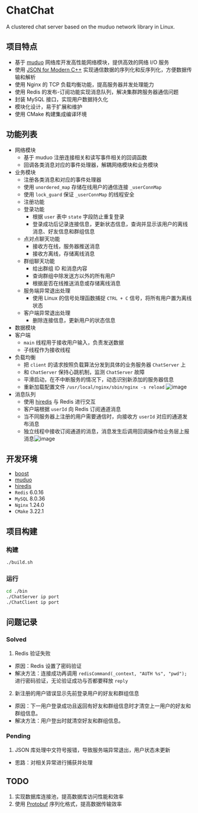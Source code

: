 # ChatChat

A clustered chat server based on the muduo network library in Linux.

## 项目特点

- 基于 [muduo](https://github.com/chenshuo/muduo) 网络库开发高性能网络模块，提供高效的网络 I/O 服务
- 使用 [JSON for Modern C++](https://github.com/nlohmann/json) 实现通信数据的序列化和反序列化，方便数据传输和解析
- 使用 Nginx 的 TCP 负载均衡功能，提高服务器并发处理能力
- 使用 Redis 的发布-订阅功能实现消息队列，解决集群跨服务器通信问题
- 封装 MySQL 接口，实现用户数据持久化
- 模块化设计，易于扩展和维护
- 使用 CMake 构建集成编译环境

## 功能列表
- 网络模块
  - 基于 muduo 注册连接相关和读写事件相关的回调函数
  - 回调各类消息对应的事件处理器，解耦网络模块和业务模块
- 业务模块
  - 注册各类消息和对应的事件处理器
  - 使用 `unordered_map` 存储在线用户的通信连接 `_userConnMap`
  - 使用 `lock_guard` 保证 `_userConnMap` 的线程安全
  - 注册功能
  - 登录功能
    - 根据 `user` 表中 `state` 字段防止重复登录
    - 登录成功后记录连接信息，更新状态信息，查询并显示该用户的离线消息、好友信息和群组信息
  - 点对点聊天功能
    - 接收方在线，服务器推送消息
    - 接收方离线，存储离线消息
  - 群组聊天功能
    - 给出群组 ID 和消息内容
    - 查询群组中除发送方以外的所有用户
    - 根据是否在线推送消息或存储离线消息
  - 服务端异常退出处理
    - 使用 Linux 的信号处理函数捕捉 `CTRL + C` 信号，将所有用户置为离线状态
  - 客户端异常退出处理
    - 删除连接信息，更新用户的状态信息
- 数据模块
- 客户端
  - `main` 线程用于接收用户输入，负责发送数据
  - 子线程作为接收线程
- 负载均衡
  - 把 `client` 的请求按照负载算法分发到具体的业务服务器 `ChatServer` 上
  - 和 `ChatServer` 保持心跳机制，监测 `ChatServer` 故障
  - 平滑启动，在不中断服务的情况下，动态识别新添加的服务器信息
  - 重新加载配置文件 `/usr/local/nginx/sbin/nginx -s reload` ![image](https://github.com/TroyePlus/ChatChat/assets/45449485/061f5a22-4ea0-4357-a8f9-62239c68306e)
- 消息队列
  - 使用 [hiredis](https://github.com/redis/hiredis) 与 Redis 进行交互
  - 客户端根据 `userId` 向 Redis 订阅通道消息
  - 当不同服务器上注册的用户需要通信时，向接收方 `userId` 对应的通道发布消息
  - 独立线程中接收订阅通道的消息，消息发生后调用回调操作给业务层上报消息![image](https://github.com/TroyePlus/ChatChat/assets/45449485/fb706c92-d8d6-4fa8-befe-524eee098c7f)
    
## 开发环境

- [boost](https://www.boost.org/)
- [muduo](https://github.com/chenshuo/muduo)
- [hiredis](https://github.com/redis/hiredis)
- `Redis`  6.0.16
- `MySQL`  8.0.36
- `Nginx`  1.24.0
- `CMake`  3.22.1

## 项目构建

### 构建

```bash
./build.sh
```

### 运行

```bash
cd ./bin
./ChatServer ip port
./ChatClient ip port
```

## 问题记录

### Solved

1. Redis 验证失败
  - 原因：Redis 设置了密码验证
  - 解决方法：连接成功再调用 `redisCommand(_context, "AUTH %s", "pwd");` 进行密码验证，无论验证成功与否都要释放 `reply`
2. 新注册的用户错误显示先前登录用户的好友和群组信息
  - 原因：下一用户登录成功且返回有好友和群组信息时才清空上一用户的好友和群组信息。
  - 解决方法：用户登出时就清空好友和群组信息。

### Pending

1. JSON 库处理中文符号报错，导致服务端异常退出，用户状态未更新
 - 思路：对相关异常进行捕获并处理

## TODO

1. 实现数据库连接池，提高数据库访问性能和效率
2. 使用 [Protobuf](https://github.com/protocolbuffers/protobuf) 序列化格式，提高数据传输效率

